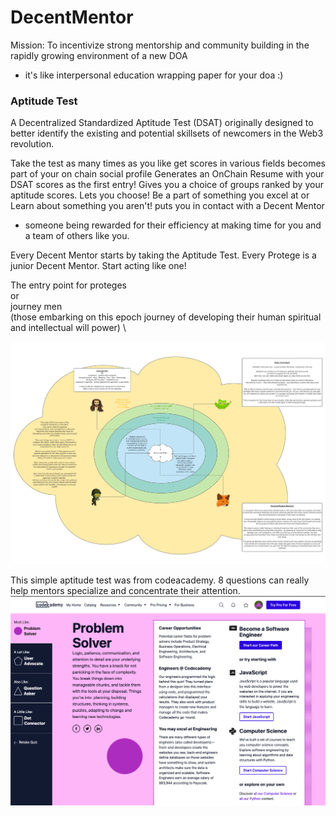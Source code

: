# DecentMentor
Mission: To incentivize strong mentorship and community building in the rapidly growing environment of a new DOA
- it's like interpersonal education wrapping paper for your doa :)


### Aptitude Test
A Decentralized Standardized Aptitude Test (DSAT) originally designed to better identify the existing and potential
skillsets of newcomers in the Web3 revolution.

Take the test as many times as you like
get scores in various fields
becomes part of your on chain social profile
Generates an OnChain Resume with your DSAT scores as the first entry!
Gives you a choice of groups ranked by your aptitude scores.
Lets you choose! Be a part of something you excel at or Learn about something you aren't!
puts you in contact with a Decent Mentor
  - someone being rewarded for their efficiency at making time for you and a team of others like you.



Every Decent Mentor starts by taking the Aptitude Test.  Every Protege is a junior Decent Mentor. Start acting like one!

The entry point for proteges \
or \
journey men \
(those embarking on this epoch journey of developing their human spiritual and  intellectual will power) \


![Use Case Diagram](https://github.com/TheJollyLaMa/DecentMentor/blob/7416d83243a66c9b279200efef99d73bec56a6d7/DecentMentor.png)


This simple aptitude test was from codeacademy. 8 questions can really help mentors specialize and concentrate their attention.
![Aptitude Test CodeAcademy](https://github.com/TheJollyLaMa/DecentMentor/blob/8e682b548928e767d641741582be4907edce62ac/JollyAptitude_CodeAcademy.png)
